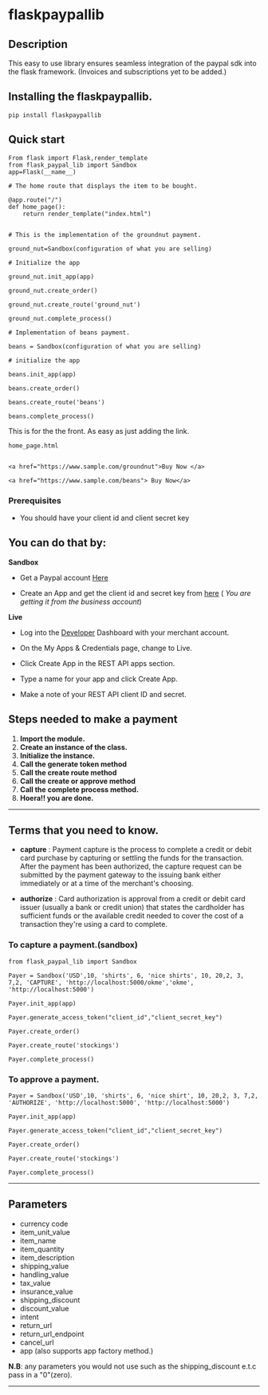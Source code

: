 # flaskpaypallib

## Description
This easy to use library ensures seamless integration of the paypal sdk into the flask framework.
(Invoices and subscriptions yet to be added.)

## Installing the flaskpaypallib.

    pip install flaskpaypallib

## Quick start

    From flask import Flask,render_template
    from flask_paypal_lib import Sandbox
    app=Flask(__name__)

    # The home route that displays the item to be bought.

    @app.route("/")
    def home_page():
        return render_template("index.html")


    # This is the implementation of the groundnut payment. 

    ground_nut=Sandbox(configuration of what you are selling)

    # Initialize the app

    ground_nut.init_app(app)

    ground_nut.create_order()

    ground_nut.create_route('ground_nut')

    ground_nut.complete_process()

    # Implementation of beans payment.

    beans = Sandbox(configuration of what you are selling)
    
    # initialize the app

    beans.init_app(app)

    beans.create_order()

    beans.create_route('beans')

    beans.complete_process()

This is for the the front. As easy as just adding the link.

    home_page.html

    
    <a href="https://www.sample.com/groundnut">Buy Now </a>

    <a href="https://www.sample.com/beans"> Buy Now</a>


### Prerequisites
+ You should have your client id and client secret key

**You can do that by:**
---    
**Sandbox**



+ Get a Paypal account <a href="https://www.paypal.com/us/webapps/mpp/account-selection">Here</a>

+ Create an App and get the client id and secret key from <a href="https://developer.paypal.com/developer/applications">here</a>
 (<em> You are getting it from the business account</em>)

**Live**
+ Log into the <a href="https://developer.paypal.com/api/rest/production/"> Developer</a> Dashboard with your merchant account.

+ On the My Apps & Credentials page, change to Live.

+ Click Create App in the REST API apps section.

+ Type a name for your app and click Create App.
    
+ Make a note of your REST API client ID and secret.

## Steps needed to make a payment
1. **Import the module.**
2. **Create an instance of the class.**
3. **Initialize the instance.**
4. **Call the generate token method**
4. **Call the create route method**
5. **Call the create or approve method**
6. **Call the complete process method.**
7. **Hoera!! you are done.**
---
## Terms that you need to know.
+ **capture** : 
Payment capture is the process to complete a credit or debit card purchase by capturing or settling the funds for the transaction. After the payment has been authorized, the capture request can be submitted by the payment gateway to the issuing bank either immediately or at a time of the merchant's choosing.

+ **authorize** :
Card authorization is approval from a credit or debit card issuer (usually a bank or credit union) that states the cardholder has sufficient funds or the available credit needed to cover the cost of a transaction they're using a card to complete.


### To capture a payment.(sandbox)
    
    from flask_paypal_lib import Sandbox

    Payer = Sandbox('USD',10, 'shirts', 6, 'nice shirts', 10, 20,2, 3, 7,2, 'CAPTURE', 'http://localhost:5000/okme','okme', 'http://localhost:5000')

    Payer.init_app(app)

    Payer.generate_access_token("client_id","client_secret_key")

    Payer.create_order()

    Payer.create_route('stockings')

    Payer.complete_process()


### To approve a payment.
    
    Payer = Sandbox('USD',10, 'shirts', 6, 'nice shirt', 10, 20,2, 3, 7,2, 'AUTHORIZE', 'http://localhost:5000', 'http://localhost:5000')
    
    Payer.init_app(app)
    
    Payer.generate_access_token("client_id","client_secret_key")
    
    Payer.create_order()
    
    Payer.create_route('stockings')
    
    Payer.complete_process()

---

## Parameters
+ currency code
+ item_unit_value
+ item_name
+ item_quantity
+ item_description
+ shipping_value
+ handling_value
+ tax_value
+ insurance_value
+ shipping_discount
+ discount_value
+ intent
+ return_url
+ return_url_endpoint
+ cancel_url
+ app (also supports app factory method.)

**N.B**: any parameters you would not use such as the shipping_discount e.t.c pass in a "0"(zero).

---